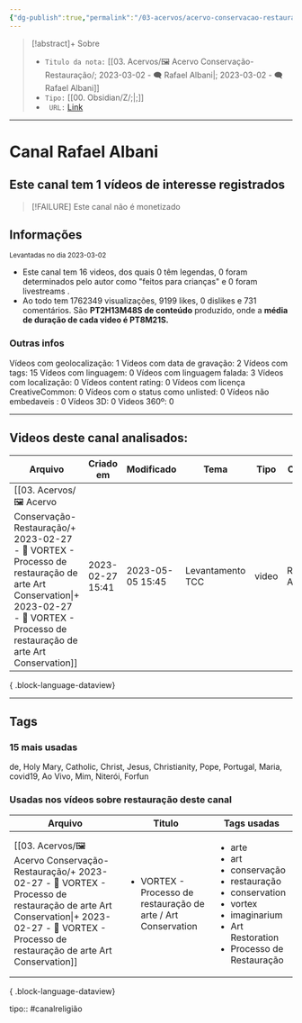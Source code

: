 ```yaml
---
{"dg-publish":true,"permalink":"/03-acervos/acervo-conservacao-restauracao/2023-03-02-rafael-albani/","tags":["🖼️/🗨️"],"created":"2023-03-02T18:57:16.347-03:00","updated":"2023-05-01T21:34:17.159-03:00"}
---
```


>[!abstract]+ Sobre
>- `Titulo da nota:`  [[03. Acervos/🖼️ Acervo Conservação-Restauração/; 2023-03-02 - 🗨️ Rafael Albani\|; 2023-03-02 - 🗨️ Rafael Albani]]
>- `Tipo:`  [[00. Obsidian/Z/;\|;]]
>- ` URL:`  [Link](http://www.youtube.com/@ralbani)

***

# Canal Rafael Albani
## Este canal tem 1 vídeos de interesse registrados
>[!FAILURE] Este canal não é monetizado

## Informações
<small> Levantadas no dia 2023-03-02 </small>

- Este canal tem 16 videos, dos quais 0 têm legendas, 0 foram determinados pelo autor como "feitos para crianças" e 0 foram livestreams .
- Ao todo tem 1762349 visualizações, 9199 likes, 0 dislikes e 731 comentários.
São **PT2H13M48S de conteúdo** produzido, onde a **média de duração de cada video é PT8M21S.**


### Outras infos

Vídeos com geolocalização: 1
Vídeos com data de gravação: 2
Vídeos com tags: 15
Vídeos com linguagem: 0
Vídeos com linguagem falada: 3
Vídeos com localização: 0
Vídeos content rating: 0
Vídeos com licença CreativeCommon: 0
Vídeos com o status como unlisted: 0
Vídeos não embedaveis : 0
Vídeos 3D: 0
Videos 360º: 0


***
## Videos deste canal analisados:
| Arquivo                                                                                                                                                                                                                  | Criado em        | Modificado       | Tema             | Tipo  | Canal         |
| ------------------------------------------------------------------------------------------------------------------------------------------------------------------------------------------------------------------------ | ---------------- | ---------------- | ---------------- | ----- | ------------- |
| [[03. Acervos/🖼️ Acervo Conservação-Restauração/+ 2023-02-27   -  🎥️ VORTEX - Processo de restauração de arte  Art Conservation\|+ 2023-02-27   -  🎥️ VORTEX - Processo de restauração de arte  Art Conservation]] | 2023-02-27 15:41 | 2023-05-05 15:45 | Levantamento TCC | video | Rafael Albani |

{ .block-language-dataview}
***

## Tags
### 15 mais usadas

de, Holy Mary, Catholic, Christ, Jesus, Christianity, Pope, Portugal, Maria, covid19, Ao Vivo, Mim, Niterói, Forfun

### Usadas nos vídeos sobre restauração deste canal
| Arquivo                                                                                                                                                                                                                  | Titulo                                                                        | Tags usadas                                                                                                                                                                                |
| ------------------------------------------------------------------------------------------------------------------------------------------------------------------------------------------------------------------------ | ----------------------------------------------------------------------------- | ------------------------------------------------------------------------------------------------------------------------------------------------------------------------------------------ |
| [[03. Acervos/🖼️ Acervo Conservação-Restauração/+ 2023-02-27   -  🎥️ VORTEX - Processo de restauração de arte  Art Conservation\|+ 2023-02-27   -  🎥️ VORTEX - Processo de restauração de arte  Art Conservation]] | <ul><li>VORTEX - Processo de restauração de arte / Art Conservation</li></ul> | <ul><li>arte</li><li>art</li><li>conservação</li><li>restauração</li><li>conservation</li><li>vortex</li><li>imaginarium</li><li>Art Restoration</li><li>Processo de Restauração</li></ul> |

{ .block-language-dataview}

tipo:: #canalreligião